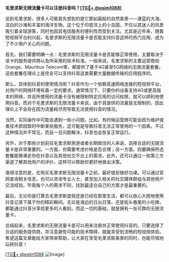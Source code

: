 **毛里求斯无限流量卡可以注册抖音吗？[[TG💪+ @esim1088](https://t.me/s/esim1088)]**

说到毛里求斯，很多人可能首先想到的是它那如画般的自然美景——湛蓝的大海、洁白的沙滩和丰富的海洋生物。这个位于印度洋上的小岛国，不仅以其迷人的风景吸引着全球游客，同时也因其电信服务的便利性而受到关注。尤其是近年来，随着短视频平台的兴起，毛里求斯的无限流量卡是否能支持抖音这样的热门应用，成为了不少用户关心的问题。

首先，我们需要明确一点：毛里求斯的无限流量卡是否能够正常使用，主要取决于该卡的服务提供商以及所采用的技术标准。一般来说，毛里求斯的主要运营商如Orange、Mauritius Telecom等，都提供了基于4G甚至5G网络的无限流量套餐。这些套餐在理论上是完全可以支持抖音这类需要大量数据传输的应用程序的。

那么，具体到抖音的使用情况呢？抖音作为一个依赖高速网络连接的短视频平台，对用户的网络环境有着一定的要求。通常情况下，只要你的设备支持4G或更高版本的网络，并且所使用的流量卡没有被限制特定应用的访问权限，就可以顺利地使用抖音。而对于毛里求斯的无限流量卡来说，由于其提供的流量是无限制的，因此理论上不会存在因为流量耗尽而导致无法使用抖音的情况。

当然，实际操作中可能会遇到一些小问题。比如，有时候运营商可能会因为维护或者技术原因暂时中断某些服务，这可能是导致抖音无法正常使用的一个因素。不过这种情况并不常见，而且一旦问题解决，抖音也会恢复正常运行。

另外，对于那些计划前往毛里求斯旅游或者长期居住的人来说，选择合适的无限流量卡是非常重要的。一方面，你需要考虑价格是否合理；另一方面，则要确保所选套餐能够满足你在抖音以及其他社交平台上的需求。此外，还可以通过一些第三方渠道了解其他用户的评价，这样可以帮助你更好地做出决策。

值得注意的是，在购买毛里求斯无限流量卡之前，最好提前做好功课。可以通过官网查询相关信息，也可以咨询专业人士，甚至加入相关的社交媒体群组与其他用户交流经验。毕竟每个人的需求不同，找到最适合自己的方案才是最重要的。

最后，无论你是打算去毛里求斯度假还是已经在那里生活，都可以放心大胆地使用抖音记录下属于你的精彩瞬间。无论是海边的日出日落，还是街头巷尾的小吃摊，都能通过抖音分享给更多的人看到。而这一切的基础，就是拥有一张可靠的无限流量卡。

总结起来，毛里求斯的无限流量卡是可以用来注册并正常使用抖音的。只要选择了合适的服务提供商，并注意避免可能的技术障碍，就能享受到流畅的短视频体验。希望这篇文章能给大家带来帮助，让大家在享受毛里求斯美景的同时，也能尽情地玩转抖音！

[[TG💪+ @esim1088](https://t.me/s/esim1088) ![Image](https://i.postimg.cc/4NQfJmqS/Snipaste-2025-05-13-00-14-12.png)]